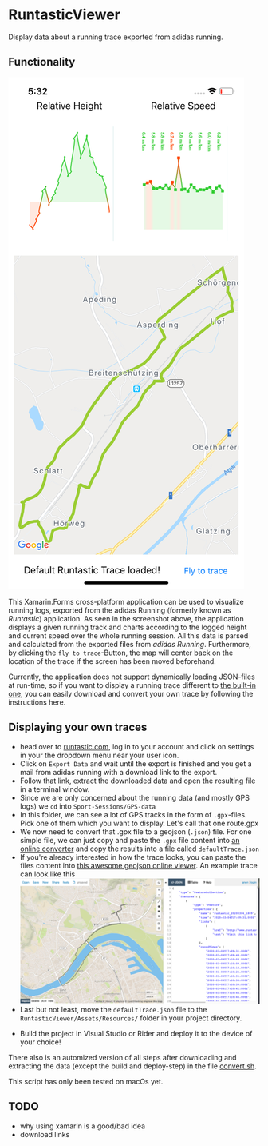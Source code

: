 # RuntasticViewer

Display data about a running trace exported from adidas running.

## Functionality

![RuntasticViewer UI screenshot](img/screenshot.png)

This Xamarin.Forms cross-platform application can be used to visualize running logs, exported from the adidas Running (formerly known as _Runtastic_) application.
As seen in the screenshot above, the application displays a given running track and charts according to the logged height and current speed over the whole running session. All this data is parsed and calculated from the exported files from _adidas Running_.
Furthermore, by clicking the `fly to trace`-Button, the map will center back on the location of the trace if the screen has been moved beforehand.

Currently, the application does not support dynamically loading JSON-files at run-time, so if you want to display a running trace different to [the built-in one](https://github.com/tuesd4y/run-viewer-xamarin/blob/master/RuntasticViewer/Assets/Resources/defaultTrace.json), you can easily download and convert your own trace by following the instructions here.

## Displaying your own traces

- head over to [runtastic.com](https://www.runtastic.com), log in to your account and click on settings in your the dropdown menu near your user icon.
- Click on `Export Data` and wait until the export is finished and you get a mail from adidas running with a download link to the export. 
- Follow that link, extract the downloaded data and open the resulting file in a terminal window.
- Since we are only concerned about the running data (and mostly GPS logs) we `cd` into `Sport-Sessions/GPS-data`
- In this folder, we can see a lot of GPS tracks in the form of `.gpx`-files. Pick one of them which you want to display. Let's call that one route.gpx
- We now need to convert that .gpx file to a geojson (`.json`) file. For one simple file, we can just copy and paste the `.gpx` file content into [an online converter](https://mapbox.github.io/togeojson/) and copy the results into a file called `defaultTrace.json`
- If you're already interested in how the trace looks, you can paste the files content into [this awesome geojson online viewer](http://geojson.io). An example trace can look like this ![geojson.io example](img/geojsonio.png)
- Last but not least, move the `defaultTrace.json` file to the `RuntasticViewer/Assets/Resources/` folder in your project directory.

* Build the project in Visual Studio or Rider and deploy it to the device of your choice!

There also is an automized version of all steps after downloading and extracting the data (except the build and deploy-step) in the file [convert.sh](https://github.com/tuesd4y/run-viewer-xamarin/blob/master/convert.sh).

This script has only been tested on macOs yet.

## TODO

- why using xamarin is a good/bad idea
- download links
